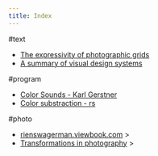```yaml
---
title: Index
---
```

#text

* [The expressivity of photographic grids](/text/photo-grids/)
* [A summary of visual design systems](/text/visual-design-systems/)

#program

* [Color Sounds - Karl Gerstner](/programm/color-sounds/)
* [Color substraction - rs](/program/rs/)

#photo

* [rienswagerman.viewbook.com](//rienswagerman.viewbook.com) >
* [Transformations in photography](//viewbook.com/articles/) >